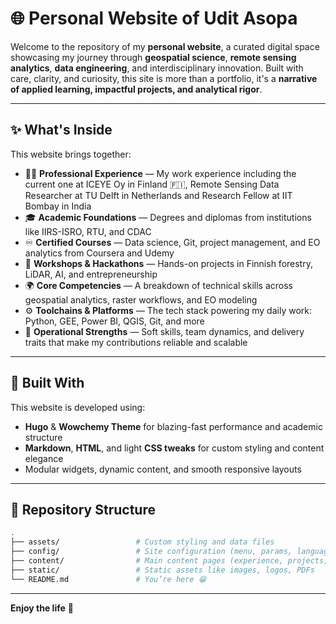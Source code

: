 # 🌐 Personal Website of Udit Asopa  

Welcome to the repository of my **personal website**, a curated digital space showcasing my journey through **geospatial science**, **remote sensing analytics**, **data engineering**, and interdisciplinary innovation. Built with care, clarity, and curiosity, this site is more than a portfolio, it's a **narrative of applied learning, impactful projects, and analytical rigor**.

---

## ✨ What's Inside

This website brings together:

- 👨‍🔬 **Professional Experience** — My work experience including the current one at ICEYE Oy in Finland 🇫🇮, Remote Sensing Data Researcher at TU Delft in Netherlands and Research Fellow at IIT Bombay in India
- 🎓 **Academic Foundations** — Degrees and diplomas from institutions like IIRS-ISRO, RTU, and CDAC  
- ♾️ **Certified Courses** — Data science, Git, project management, and EO analytics from Coursera and Udemy  
- 🤖 **Workshops & Hackathons** — Hands-on projects in Finnish forestry, LiDAR, AI, and entrepreneurship  
- 🌍 **Core Competencies** — A breakdown of technical skills across geospatial analytics, raster workflows, and EO modeling  
- ⚙️ **Toolchains & Platforms** — The tech stack powering my daily work: Python, GEE, Power BI, QGIS, Git, and more  
- 🎯 **Operational Strengths** — Soft skills, team dynamics, and delivery traits that make my contributions reliable and scalable  

---

## 🔧 Built With

This website is developed using:

- **Hugo** & **Wowchemy Theme** for blazing-fast performance and academic structure  
- **Markdown**, **HTML**, and light **CSS tweaks** for custom styling and content elegance  
- Modular widgets, dynamic content, and smooth responsive layouts  

---

## 📁 Repository Structure

```bash
.
├── assets/                 # Custom styling and data files
├── config/                 # Site configuration (menu, params, language, etc.)
├── content/                # Main content pages (experience, projects, education, etc.)
├── static/                 # Static assets like images, logos, PDFs
└── README.md               # You’re here 😁

```
---

**Enjoy the life** 🧬